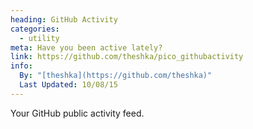 ```yaml
---
heading: GitHub Activity
categories:
  - utility
meta: Have you been active lately?
link: https://github.com/theshka/pico_githubactivity
info:
  By: "[theshka](https://github.com/theshka)"
  Last Updated: 10/08/15
---
```


Your GitHub public activity feed.
